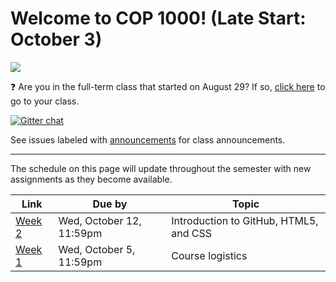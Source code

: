# Welcome to COP 1000! (Late Start: October 3)

![](http://i.giphy.com/F4w8zTcuwntv2.gif)

:question: Are you in the full-term class that started on August 29? If so, [click here](https://github.com/cop1000/cop1000#welcome-to-cop-1000-full-term) to go to your class.

[![Gitter chat](https://badges.gitter.im/valencia-cop1000/Lobby.png)](https://gitter.im/valencia-cop1000/Lobby)

See issues labeled with [announcements](https://github.com/cop1000/cop1000/issues?q=is%3Aissue+is%3Aopen+label%3Aannouncements+label%3Alate-start) for class announcements.

---

The schedule on this page will update throughout the semester with new assignments as they become available.

Link              | Due by                    | Topic
---               | ---                       | ---
[Week 2](/week-2) | Wed, October 12, 11:59pm  | Introduction to GitHub, HTML5, and CSS
[Week 1](/week-1) | Wed, October 5, 11:59pm   | Course logistics
